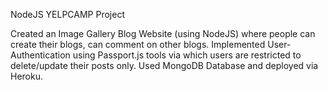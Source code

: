 NodeJS YELPCAMP Project

Created an Image Gallery Blog Website (using NodeJS) where people can create their blogs, can
comment on other blogs.
Implemented User-Authentication using Passport.js tools via which users are restricted to
delete/update their posts only.
Used MongoDB Database and deployed via Heroku.